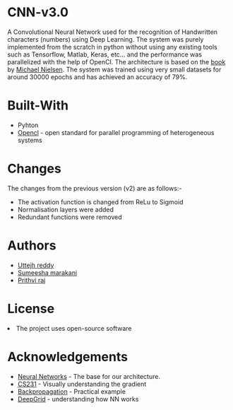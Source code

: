 # CNN-v3.0

A Convolutional Neural Network used for the recognition of Handwritten characters (numbers) using Deep Learning. The system was
purely implemented from the scratch in python without using any existing tools such as Tensorflow, Matlab, Keras, etc... and the performance was parallelized with the help of OpenCl. The architecture is
based on the <a href="http://neuralnetworksanddeeplearning.com/">book</a> by <a href="http://michaelnielsen.org/">Michael Nielsen</a>.
      The system was trained using very small datasets for around 30000 epochs and has achieved an accuracy of 79%.

# Built-With
<ul>
  <li>Pyhton</li>
  <li><a href="https://www.khronos.org/opencl/">Opencl</a> - open standard for parallel programming of heterogeneous systems</li>
</ul>

# Changes
The changes from the previous version (v2) are as follows:-
<ul>
  <li>The activation function is changed from ReLu to Sigmoid</li>
  <li>Normalisation layers were added</li>
  <li>Redundant functions were removed</li>
</ul>

# Authors
<ul>
  <li><a href="https://github.com/uttejh">Uttejh reddy</a></li>
  <li><a href="https://github.com/sumeesha">Sumeesha marakani</a></li>
  <li><a href="https://github.com/nprithviraj24">Prithvi raj</a></li>
</ul>

# License
<li>The project uses open-source software</li>

# Acknowledgements
<ul>
  <li><a href="http://neuralnetworksanddeeplearning.com/chap6.html">Neural Networks</a> - The base for our architecture.</li>
  <li><a href="http://cs231n.github.io/optimization-1/">CS231</a> - Visually understanding the gradient</li>
  <li><a href="https://mattmazur.com/2015/03/17/a-step-by-step-backpropagation-example/">Backpropagation</a> - Practical example</li>
  <li><a href="http://jefkine.com/general/2016/09/05/backpropagation-in-convolutional-neural-networks/">DeepGrid</a> - understanding how NN works</li>
</ul>
